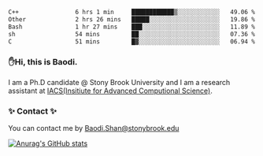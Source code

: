 <!--START_SECTION:waka-->

```txt
C++                6 hrs 1 min     ████████████▒░░░░░░░░░░░░   49.06 %
Other              2 hrs 26 mins   █████░░░░░░░░░░░░░░░░░░░░   19.86 %
Bash               1 hr 27 mins    ███░░░░░░░░░░░░░░░░░░░░░░   11.89 %
sh                 54 mins         ██░░░░░░░░░░░░░░░░░░░░░░░   07.36 %
C                  51 mins         █▓░░░░░░░░░░░░░░░░░░░░░░░   06.94 %
```

<!--END_SECTION:waka-->

### ✋Hi, this is Baodi. 

I am a Ph.D candidate @ Stony Brook University and I am a research assistant at [IACS(Insitiute for Advanced Computional Science)](https://iacs.stonybrook.edu/).

### ✨ Contact ✨

You can contact me by [Baodi.Shan@stonybrook.edu](mailto:Baodi.Shan@stonybrook.edu)

[![Anurag's GitHub stats](https://github-readme-stats.vercel.app/api?username=lwshanbd&theme=jolly&show_icons=true&count_private=true&include_all_commits=true)](https://github.com/anuraghazra/github-readme-stats)



<!--
**lwshanbd/lwshanbd** is a ✨ _special_ ✨ repository because its `README.md` (this file) appears on your GitHub profile.

Here are some ideas to get you started:

- 🔭 I’m currently working on ...
- 🌱 I’m currently learning ...
- 👯 I’m looking to collaborate on ...
- 🤔 I’m looking for help with ...
- 💬 Ask me about ...
- 📫 How to reach me: ...
- 😄 Pronouns: ...
- ⚡ Fun fact: ...
-->
